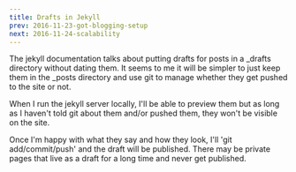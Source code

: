 ```yaml
---
title: Drafts in Jekyll
prev: 2016-11-23-got-blogging-setup
next: 2016-11-24-scalability
---
```

The jekyll documentation talks about putting drafts for posts in a _drafts
directory without dating them. It seems to me it will be simpler to just
keep them in the _posts directory and use git to manage whether they get
pushed to the site or not.

When I run the jekyll server locally, I'll be able to preview them but as
long as I haven't told git about them and/or pushed them, they won't be
visible on the site.

Once I'm happy with what they say and how they look, I'll 'git
add/commit/push' and the draft will be published. There may be private
pages that live as a draft for a long time and never get published.

